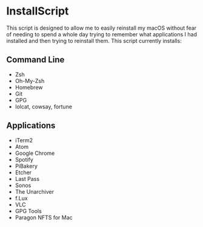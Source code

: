 # InstallScript

This script is designed to allow me to easily reinstall my macOS without fear of needing to spend a whole day trying to remember what applications I had installed and then trying to reinstall them. This script currently installs:

## Command Line
- Zsh
- Oh-My-Zsh
- Homebrew
- Git
- GPG
- lolcat, cowsay, fortune

## Applications
- iTerm2
- Atom
- Google Chrome
- Spotify
- PiBakery
- Etcher
- Last Pass
- Sonos
- The Unarchiver
- f.Lux
- VLC
- GPG Tools
- Paragon NFTS for Mac

